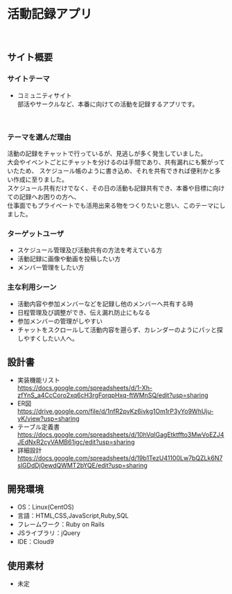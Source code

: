 # 活動記録アプリ
​
## サイト概要
### サイトテーマ
- コミュニティサイト</br>
部活やサークルなど、本番に向けての活動を記録するアプリです。

​
### テーマを選んだ理由
活動の記録をチャットで行っているが、見逃しが多く発生していました。</br>
大会やイベントごとにチャットを分けるのは手間であり、共有漏れにも繋がっていたため、
スケジュール帳のように書き込め、それを共有できれば便利かと多い作成に至りました。</br>
スケジュール共有だけでなく、その日の活動も記録共有でき、本番や目標に向けての記録へお困りの方へ、</br>仕事面でもプライベートでも活用出来る物をつくりたいと思い、このテーマにしました。
​

### ターゲットユーザ
- スケジュール管理及び活動共有の方法を考えている方
- 活動記録に画像や動画を投稿したい方
- メンバー管理をしたい方
​

### 主な利用シーン
- 活動内容や参加メンバーなどを記録し他のメンバーへ共有する時
- 日程管理及び調整ができ、伝え漏れ防止にもなる
- 参加メンバーの管理がしやすい
- チャットをスクロールして活動内容を遡らず、カレンダーのようにパッと探しやすくしたい人へ。
​

## 設計書
- 実装機能リスト</br>
https://docs.google.com/spreadsheets/d/1-Xh-zfYnS_a4CcCoro2xq6cH3rgForqpHxq-ftWMnSQ/edit?usp=sharing
- ER図</br>
https://drive.google.com/file/d/1nfR2pvKz6ivkg1Om1rP3yYo9WhUju-yK/view?usp=sharing
- テーブル定義書</br>
https://docs.google.com/spreadsheets/d/10hVqIGagEtktffto3MwVoEZJ4JEdNxR2cyVAMB61igc/edit?usp=sharing
- 詳細設計</br>
https://docs.google.com/spreadsheets/d/19b1TezU41100Lw7bQZLk6N7slGDdDj0ewdQWMT2bYQE/edit?usp=sharing
​

## 開発環境
- OS：Linux(CentOS)
- 言語：HTML,CSS,JavaScript,Ruby,SQL
- フレームワーク：Ruby on Rails
- JSライブラリ：jQuery
- IDE：Cloud9
​

## 使用素材
- 未定
<!-- 外部サービスの画像素材・音声素材を使用した場合は、必ずサービス名とURLを明記してください。
- アプリケーションの実装に使用したgem/bootstrapのリファレンスなどの記載は不要です。
- 使用しない場合は、使用素材の項目をREADMEから削除してください。-->